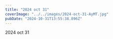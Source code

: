 ```yaml
---
title: "2024 oct 31"
coverImage: "../../images/2024-oct-31-AyMT.jpg"
pubDate: "2024-10-31T13:55:38.896Z"
---
```


2024 oct 31

